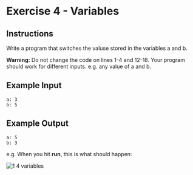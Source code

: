 # Exercise 4 - Variables

## Instructions
Write a program that switches the valuse stored in the variables a and b.

**Warning:** Do not change the code on lines 1-4 and 12-18. Your program should work for different inputs. e.g. any value of a and b.

## Example Input
```
a: 3
b: 5
```

## Example Output
```
a: 5
b: 3
```

e.g. When you hit **run**, this is what should happen:

![1 4 variables](https://github.com/emtaylor1993/Udemy-Courses/assets/93065901/adf6e676-9cc7-447e-89f7-9494ebd13d4c)
